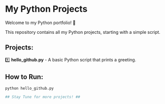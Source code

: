 # My Python Projects

Welcome to my Python portfolio! 🚀

This repository contains all my Python projects, starting with a simple script.

## Projects:
1️⃣ **hello_github.py** - A basic Python script that prints a greeting.

## How to Run:
```bash
python hello_github.py

## Stay Tune for more projects! ##